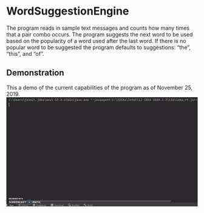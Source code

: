 # WordSuggestionEngine

The program reads in sample text messages and counts how many times that a pair combo occurs. The program suggests the next word to be used based on the popularity of a word used after the last word. If there is no popular word to be suggested the program defaults to suggestions: “the”, “this”, and “of”.<br /> 

## Demonstration
This a demo of the current capabilities of the program as of November 25, 2019. <br /> 
![](ezgif.com-gif-maker.gif) 
